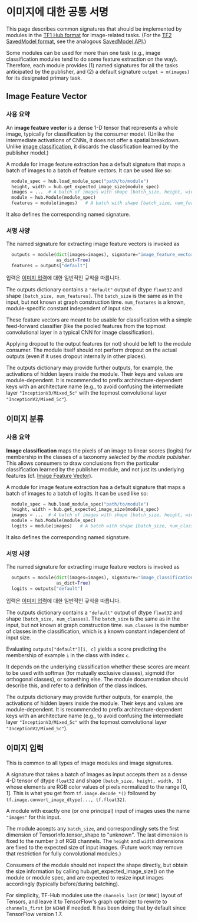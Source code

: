 <!--* freshness: { owner: 'arnoegw' reviewed: '2020-09-11' } *-->

# 이미지에 대한 공통 서명

This page describes common signatures that should be implemented by modules in the [TF1 Hub format](../tf1_hub_module.md) for image-related tasks. (For the [TF2 SavedModel format](../tf2_saved_model.md), see the analogous [SavedModel API](../common_saved_model_apis/images.md).)

Some modules can be used for more than one task (e.g., image classification modules tend to do some feature extraction on the way). Therefore, each module provides (1) named signatures for all the tasks anticipated by the publisher, and (2) a default signature `output = m(images)` for its designated primary task.

<a name="feature-vector"></a>

## Image Feature Vector

### 사용 요약

An **image feature vector** is a dense 1-D tensor that represents a whole image, typically for classification by the consumer model. (Unlike the intermediate activations of CNNs, it does not offer a spatial breakdown. Unlike [image classification](#classification), it discards the classification learned by the publisher model.)

A module for image feature extraction has a default signature that maps a batch of images to a batch of feature vectors. It can be used like so:

```python
  module_spec = hub.load_module_spec("path/to/module")
  height, width = hub.get_expected_image_size(module_spec)
  images = ...  # A batch of images with shape [batch_size, height, width, 3].
  module = hub.Module(module_spec)
  features = module(images)   # A batch with shape [batch_size, num_features].
```

It also defines the corresponding named signature.

### 서명 사양

The named signature for extracting image feature vectors is invoked as

```python
  outputs = module(dict(images=images), signature="image_feature_vector",
                   as_dict=True)
  features = outputs["default"]
```

입력은 [이미지 입력](#input)에 대한 일반적인 규칙을 따릅니다.

The outputs dictionary contains a `"default"` output of dtype `float32` and shape `[batch_size, num_features]`. The `batch_size` is the same as in the input, but not known at graph construction time. `num_features` is a known, module-specific constant independent of input size.

These feature vectors are meant to be usable for classification with a simple feed-forward classifier (like the pooled features from the topmost convolutional layer in a typical CNN for image classification).

Applying dropout to the output features (or not) should be left to the module consumer. The module itself should not perform dropout on the actual outputs (even if it uses dropout internally in other places).

The outputs dictionary may provide further outputs, for example, the activations of hidden layers inside the module. Their keys and values are module-dependent. It is recommended to prefix architecture-dependent keys with an architecture name (e.g., to avoid confusing the intermediate layer `"InceptionV3/Mixed_5c"` with the topmost convolutional layer `"InceptionV2/Mixed_5c"`).

<a name="classification"></a>

## 이미지 분류

### 사용 요약

**Image classification** maps the pixels of an image to linear scores (logits) for membership in the classes of a taxonomy *selected by the module publisher*. This allows consumers to draw conclusions from the particular classification learned by the publisher module, and not just its underlying features (cf. [Image Feature Vector](#feature-vector)).

A module for image feature extraction has a default signature that maps a batch of images to a batch of logits. It can be used like so:

```python
  module_spec = hub.load_module_spec("path/to/module")
  height, width = hub.get_expected_image_size(module_spec)
  images = ...  # A batch of images with shape [batch_size, height, width, 3].
  module = hub.Module(module_spec)
  logits = module(images)   # A batch with shape [batch_size, num_classes].
```

It also defines the corresponding named signature.

### 서명 사양

The named signature for extracting image feature vectors is invoked as

```python
  outputs = module(dict(images=images), signature="image_classification",
                   as_dict=True)
  logits = outputs["default"]
```

입력은 [이미지 입력](#input)에 대한 일반적인 규칙을 따릅니다.

The outputs dictionary contains a `"default"` output of dtype `float32` and shape `[batch_size, num_classes]`. The `batch_size` is the same as in the input, but not known at graph construction time. `num_classes` is the number of classes in the classification, which is a known constant independent of input size.

Evaluating `outputs["default"][i, c]` yields a score predicting the membership of example `i` in the class with index `c`.

It depends on the underlying classification whether these scores are meant to be used with softmax (for mutually exclusive classes), sigmoid (for orthogonal classes), or something else. The module documentation should describe this, and refer to a definition of the class indices.

The outputs dictionary may provide further outputs, for example, the activations of hidden layers inside the module. Their keys and values are module-dependent. It is recommended to prefix architecture-dependent keys with an architecture name (e.g., to avoid confusing the intermediate layer `"InceptionV3/Mixed_5c"` with the topmost convolutional layer `"InceptionV2/Mixed_5c"`).

<a name="input"></a>

## 이미지 입력

This is common to all types of image modules and image signatures.

A signature that takes a batch of images as input accepts them as a dense 4-D tensor of dtype `float32` and shape `[batch_size, height, width, 3]` whose elements are RGB color values of pixels normalized to the range [0, 1]. This is what you get from `tf.image.decode_*()` followed by `tf.image.convert_image_dtype(..., tf.float32)`.

A module with exactly one (or one principal) input of images uses the name `"images"` for this input.

The module accepts any `batch_size`, and correspondingly sets the first dimension of TensorInfo.tensor_shape to "unknown". The last dimension is fixed to the number `3` of RGB channels. The `height` and `width` dimensions are fixed to the expected size of input images. (Future work may remove that restriction for fully convolutional modules.)

Consumers of the module should not inspect the shape directly, but obtain the size information by calling hub.get_expected_image_size() on the module or module spec, and are expected to resize input images accordingly (typically before/during batching).

For simplicity, TF-Hub modules use the `channels_last` (or `NHWC`) layout of Tensors, and leave it to TensorFlow's graph optimizer to rewrite to `channels_first` (or `NCHW`) if needed. It has been doing that by default since TensorFlow version 1.7.
